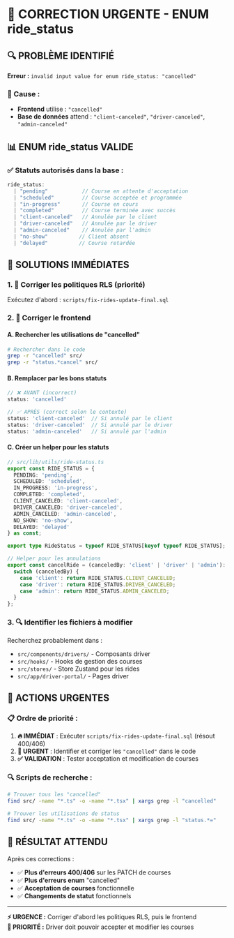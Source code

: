 # 🚨 CORRECTION URGENTE - ENUM ride_status

## 🔍 **PROBLÈME IDENTIFIÉ**

**Erreur :** `invalid input value for enum ride_status: "cancelled"`

### **🎯 Cause :**
- **Frontend** utilise : `"cancelled"`
- **Base de données** attend : `"client-canceled"`, `"driver-canceled"`, `"admin-canceled"`

## 📊 **ENUM ride_status VALIDE**

### **✅ Statuts autorisés dans la base :**

```typescript
ride_status:
  | "pending"           // Course en attente d'acceptation
  | "scheduled"         // Course acceptée et programmée  
  | "in-progress"       // Course en cours
  | "completed"         // Course terminée avec succès
  | "client-canceled"   // Annulée par le client
  | "driver-canceled"   // Annulée par le driver
  | "admin-canceled"    // Annulée par l'admin
  | "no-show"          // Client absent
  | "delayed"          // Course retardée
```

## 🔧 **SOLUTIONS IMMÉDIATES**

### **1. 🚀 Corriger les politiques RLS (priorité)**

Exécutez d'abord : `scripts/fix-rides-update-final.sql`

### **2. 🎯 Corriger le frontend**

#### **A. Rechercher les utilisations de "cancelled"**

```bash
# Rechercher dans le code
grep -r "cancelled" src/
grep -r "status.*cancel" src/
```

#### **B. Remplacer par les bons statuts**

```typescript
// ❌ AVANT (incorrect)
status: 'cancelled'

// ✅ APRÈS (correct selon le contexte)
status: 'client-canceled'  // Si annulé par le client
status: 'driver-canceled'  // Si annulé par le driver  
status: 'admin-canceled'   // Si annulé par l'admin
```

#### **C. Créer un helper pour les statuts**

```typescript
// src/lib/utils/ride-status.ts
export const RIDE_STATUS = {
  PENDING: 'pending',
  SCHEDULED: 'scheduled', 
  IN_PROGRESS: 'in-progress',
  COMPLETED: 'completed',
  CLIENT_CANCELED: 'client-canceled',
  DRIVER_CANCELED: 'driver-canceled',
  ADMIN_CANCELED: 'admin-canceled',
  NO_SHOW: 'no-show',
  DELAYED: 'delayed'
} as const;

export type RideStatus = typeof RIDE_STATUS[keyof typeof RIDE_STATUS];

// Helper pour les annulations
export const cancelRide = (canceledBy: 'client' | 'driver' | 'admin'): RideStatus => {
  switch (canceledBy) {
    case 'client': return RIDE_STATUS.CLIENT_CANCELED;
    case 'driver': return RIDE_STATUS.DRIVER_CANCELED;
    case 'admin': return RIDE_STATUS.ADMIN_CANCELED;
  }
};
```

### **3. 🔍 Identifier les fichiers à modifier**

Recherchez probablement dans :
- `src/components/drivers/` - Composants driver
- `src/hooks/` - Hooks de gestion des courses  
- `src/stores/` - Store Zustand pour les rides
- `src/app/driver-portal/` - Pages driver

## 🚨 **ACTIONS URGENTES**

### **📋 Ordre de priorité :**

1. **🔥 IMMÉDIAT** : Exécuter `scripts/fix-rides-update-final.sql` (résout 400/406)
2. **🎯 URGENT** : Identifier et corriger les `"cancelled"` dans le code
3. **✅ VALIDATION** : Tester acceptation et modification de courses

### **🔍 Scripts de recherche :**

```bash
# Trouver tous les "cancelled" 
find src/ -name "*.ts" -o -name "*.tsx" | xargs grep -l "cancelled"

# Trouver les utilisations de status
find src/ -name "*.ts" -o -name "*.tsx" | xargs grep -l "status.*="
```

## 🎯 **RÉSULTAT ATTENDU**

Après ces corrections :

- ✅ **Plus d'erreurs 400/406** sur les PATCH de courses
- ✅ **Plus d'erreurs enum** "cancelled"  
- ✅ **Acceptation de courses** fonctionnelle
- ✅ **Changements de statut** fonctionnels

---

**⚡ URGENCE :** Corriger d'abord les politiques RLS, puis le frontend  
**🎯 PRIORITÉ :** Driver doit pouvoir accepter et modifier les courses
